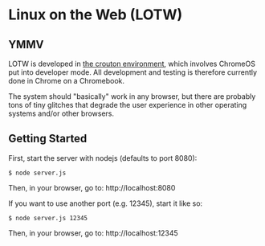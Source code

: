 # Linux on the Web (LOTW)

## YMMV

LOTW is developed in [the crouton environment](https://github.com/dnschneid/crouton), which involves ChromeOS put into developer mode. 
All development and testing is therefore currently done in Chrome on a Chromebook.

The system should "basically" work in any browser, but there are probably tons of tiny glitches 
that degrade the user experience in other operating systems and/or other browsers.

## Getting Started

First, start the server with nodejs (defaults to port 8080):

`$ node server.js`

Then, in your browser, go to: http://localhost:8080


If you want to use another port (e.g. 12345), start it like so:

`$ node server.js 12345`

Then, in your browser, go to: http://localhost:12345


